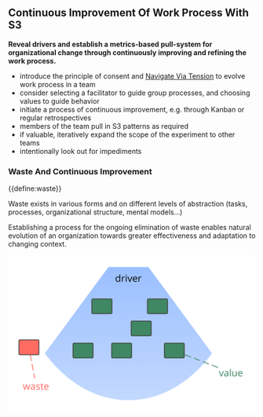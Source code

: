 ## Continuous Improvement Of Work Process With S3

**Reveal drivers and establish a metrics-based pull-system for organizational change through continuously improving and refining the work process.**

-   introduce the principle of consent and [Navigate Via Tension](section:navigate-via-tension) to evolve work process in a team
-   consider selecting a facilitator to guide group processes, and choosing values to guide behavior
-   initiate a process of continuous improvement, e.g. through Kanban or regular retrospectives
-   members of the team pull in S3 patterns as required
-   if valuable, iteratively expand the scope of the experiment to other teams
-   intentionally look out for impediments  

### Waste And Continuous Improvement

{{define:waste}}

Waste exists in various forms and on different levels of abstraction (tasks, processes, organizational structure, mental models...)

Establishing a process for the ongoing elimination of waste enables natural evolution of an organization towards greater effectiveness and adaptation to changing context.

![Drivers, value and waste](img/workflow-and-value/drivers-value-waste.png)
